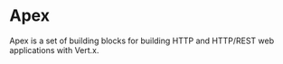 # Apex

Apex is a set of building blocks for building HTTP and HTTP/REST web applications with Vert.x.